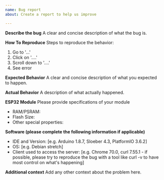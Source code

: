 ```yaml
---
name: Bug report
about: Create a report to help us improve

---
```


**Describe the bug**
A clear and concise description of what the bug is.

**How To Reproduce**
Steps to reproduce the behavior:
1. Go to '...'
2. Click on '....'
3. Scroll down to '....'
4. See error

**Expected Behavior**
A clear and concise description of what you expected to happen.

**Actual Behavior**
A description of what actually happened.

**ESP32 Module**
Please provide specifications of your module
- RAM/PSRAM:
- Flash Size:
- Other special properties:

**Software (please complete the following information if applicable)**
 - IDE and Version: [e.g. Arduino 1.8.7, Sloeber 4.3, PlatformIO 3.6.2]
 - OS: [e.g. Debian stretch]
 - Client used to access the server: [e.g. Chrome 70.0, curl 7.55.1 - if possible, please try to reproduce the bug with a tool like curl -v to have most control on what's happening]

**Additional context**
Add any other context about the problem here.
